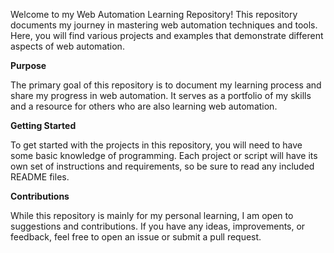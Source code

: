 Welcome to my Web Automation Learning Repository! This repository documents my journey in mastering web automation techniques and tools. Here, you will find various projects and examples that demonstrate different aspects of web automation.


**Purpose**

The primary goal of this repository is to document my learning process and share my progress in web automation. It serves as a portfolio of my skills and a resource for others who are also learning web automation.

**Getting Started**

To get started with the projects in this repository, you will need to have some basic knowledge of programming. Each project or script will have its own set of instructions and requirements, so be sure to read any included README files.

**Contributions**

While this repository is mainly for my personal learning, I am open to suggestions and contributions. If you have any ideas, improvements, or feedback, feel free to open an issue or submit a pull request.
